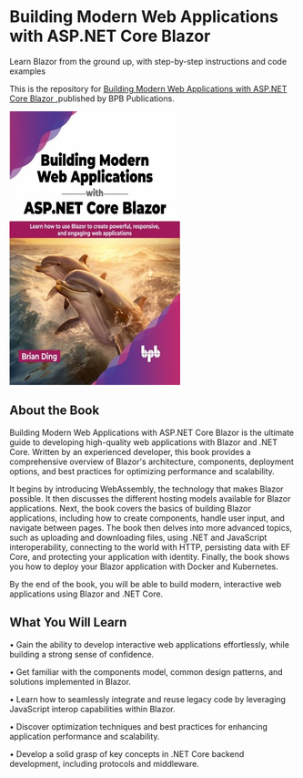 # Building Modern Web Applications with ASP.NET Core Blazor

Learn Blazor from the ground up, with step-by-step instructions and code examples

This is the repository for [Building Modern Web Applications with ASP.NET Core Blazor
](https://bpbonline.com/products/building-modern-web-applications-with-asp-net-core-blazor?variant=42842619609288),published by BPB Publications. 

<img src="9789355518798.jpg">

## About the Book
Building Modern Web Applications with ASP.NET Core Blazor is the ultimate guide to developing high-quality web applications with Blazor and .NET Core. Written by an experienced developer, this book provides a comprehensive overview of Blazor's architecture, components, deployment options, and best practices for optimizing performance and scalability.

It begins by introducing WebAssembly, the technology that makes Blazor possible. It then discusses the different hosting models available for Blazor applications. Next, the book covers the basics of building Blazor applications, including how to create components, handle user input, and navigate between pages. The book then delves into more advanced topics, such as uploading and downloading files, using .NET and JavaScript interoperability, connecting to the world with HTTP, persisting data with EF Core, and protecting your application with identity. Finally, the book shows you how to deploy your Blazor application with Docker and Kubernetes.

By the end of the book, you will be able to build modern, interactive web applications using Blazor and .NET Core.

## What You Will Learn
•  Gain the ability to develop interactive web applications effortlessly, while building a strong sense of confidence.

•  Get familiar with the components model, common design patterns, and solutions implemented in Blazor.

•  Learn how to seamlessly integrate and reuse legacy code by leveraging JavaScript interop capabilities within Blazor.

•  Discover optimization techniques and best practices for enhancing application performance and scalability.

•  Develop a solid grasp of key concepts in .NET Core backend development, including protocols and middleware.
